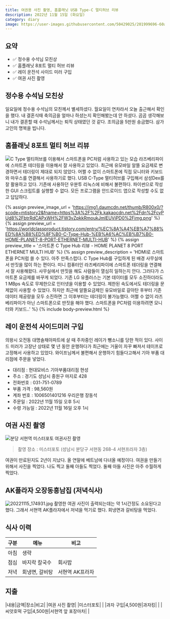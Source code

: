 ```yaml
---
title: 여권용 사진 촬영, 홈플래닛 USB Type-C 멀티허브 리뷰
description: 2022년 11월 15일 (화요일)
category: diary
image: https://user-images.githubusercontent.com/50429025/201999696-60ab334e-171e-41b9-83c9-413bd21e3fad.jpg
---
```


요약
---
- ✅ 정수용 수석님 모친상
- ✅ 홈플래닛 8포트 멀티 허브 리뷰
- ✅ 레이 운전석 사이드 미러 구입
- ✅ 여권 사진 촬영 


정수용 수석님 모친상
---
일요일에 정수용 수석님의 모친께서 별세하셨다. 
월요일이 연차라서 오늘 출근해서 확인을 했다. 
내 결혼식때 축의금을 얼마나 하셨는지 확인해봤는데 안 하셨다. 
곰곰 생각해보니 내가 결혼할 때 수석님께서는 퇴직 상태였던 것 같다. 
조의금을 5만원 송금했다. 
삼가 고인의 명복을 빕니다. 


홈플래닛 8포트 멀티 허브 리뷰
---
![C Type 멀티허브를 이용해서 스마트폰을 PC처럼 사용하고 있는 모습](https://user-images.githubusercontent.com/50429025/201841400-4059a7e3-7d41-4c66-b36a-89f0c8267501.jpg 'C Type 멀티허브를 이용해서 스마트폰을 PC처럼 사용하고 있는 모습')
라즈베리파이에 스마트폰 테더링을 이용해서 잘 사용하고 있었다. 
최근에 유모바일 알뜰 요금제로 변경하면서 테더링이 제대로 되지 않았다. 
어쩔 수 없이 스마트폰에 직접 모니터와 키보드와 마우스를 연결해서 사용하기로 했다. 
USB C-Type 멀티허브를 구입해서 삼성Dex를 잘 활용하고 있다. 
기존에 사용하던 우분투 리눅스에 비해서 불편하다. 
파이썬으로 작성한 GUI 스크립트를 실행할 수 없다. 
모든 프로그램을 안드로이드 앱으로 작성할 수도 없고 답답하다. 

{% assign preview_image_url = 'https://img1.daumcdn.net/thumb/R800x0/?scode=mtistory2&fname=https%3A%2F%2Fk.kakaocdn.net%2Fdn%2FcyPUd8%2FbtrRdCAPxWH%2FW3vZpkkRmoukJmlEUViPD0%2Fimg.png' %}
{% assign preview_url = 'https://worldclassproduct.tistory.com/entry/%EC%8A%A4%EB%A7%88%ED%8A%B8%ED%8F%B0-C-Type-Hub-%EB%A6%AC%EB%B7%B0-HOME-PLANET-8-PORT-ETHERNET-MULTI-HUB' %}
{% assign preview_title = '스마트폰 C Type Hub 리뷰 - HOME PLANET 8 PORT ETHERNET MULTI HUB' %}
{% assign preview_description = 'HDMI로 스마트폰을 PC처럼 쓸 수 있다. 아주 만족스럽다. C Type Hub를 구입하게 된 배경 사무실에서 딴짓을 많이 하는 편이다. 미니 컴퓨터인 라즈베리파이에 스마트폰 테더링을 연결해서 잘 사용해왔다. 사무실에서 딴짓을 해도 사람들이 열심히 일하는지 안다. 그러다가 스마트폰 요금제를 바꾸게 되었다. 기존 LG 유플러스는 기본 데이터를 모두 소진하더라도 1 MBps 속도로 무제한으로 인터넷을 이용할 수 있었다. 제한된 속도에서도 테더링을 문제없이 사용할 수 있었다. 하지만 최근에 알뜰요금제인 유모바일로 갈아탄 후부터 기존 데이터 제공량을 모두 소진하면 그 이후부터는 테더링이 불가능했다. 어쩔 수 없이 라즈베리파이가 아닌 스마트폰으로 딴짓을 해야 했다. 스마트폰을 PC처럼 이용하려면 모니터와 키보드..' %}
{% include body-preview.html %}


레이 운전석 사이드미러 구입
---
의왕시 오전동 대명솔채아파트에 살 때 주차중인 레이가 뺑소니를 당한 적이 있다. 
사이드 미러가 고장난 상태로 몇 년 동안 운행하다가 최근에는 거울이 자꾸 빠져서 테이프로 고정해서 사용하고 있었다. 
와이프님께서 불편해서 운행하기 힘들다고해서 기아 부품 대리점에 주문을 넣었다. 

- 대리점 : 현대모비스 기아부품대리점 현성
- 주소 : 경기도 성남시 중원구 마지로 428
- 전화번호 : 031-751-0789
- 부품 가격 : 98,560원
- 계좌 번호 : 1006501401216 우리은행 장동석
- 주문일 : 2022년 11월 15일 오후 5시
- 수령 가능일 : 2022년 11월 16일 오후 1시


여권 사진 촬영
---
![분당 서현역 미스터포토 여권사진 촬영](https://user-images.githubusercontent.com/50429025/201999696-60ab334e-171e-41b9-83c9-413bd21e3fad.jpg '분당 서현역 미스터포토 여권사진 촬영')

>촬영 장소 : 미스터포토 (성남시 분당구 서현동 268-4 서현프라자 3층)

여권이 만료된지도 2년이 지났다. 
올 연말에 베트남에 다녀올 예정이다. 
여권을 만들기 위해서 사진을 찍었다. 
나도 찍고 둘째 아들도 찍었다. 
둘째 아들 사진은 아주 수월하게 찍었다. 


AK플라자 오장동흥남집 (저녁식사)
---
![20221115_174931.jpg](https://user-images.githubusercontent.com/50429025/202002259-10eedd86-4d8d-4314-9554-89c24700f448.jpg)
촬영한 여권 사진이 출력되는데는 약 1시간정도 소요된다고 했다. 
그래서 서현역 AK플라자에서 저녁을 먹기로 했다. 
회냉면과 갈비탕을 먹었다. 


식사 이력
---

|구분|메뉴|비고|
|---|---|---|
|아침|생략|   |
|점심|바지락 칼국수|회사밥|
|저녁|회냉면, 갈비탕|서현역 AK프라자|


지출
---

|내용|금액|장소|비고|
|여권 사진 촬영|   |미스터포토|   |
|과자 구입|4,500원|과자킹|   |
|씨앗호떡 구입|4,500원|서현역 앞 포장마차|   |
